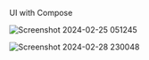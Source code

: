  UI with Compose 

![Screenshot 2024-02-25 051245](https://github.com/shadyashraf174/feed_the_cat/assets/97650533/a7e43a5c-e662-4839-a7b5-68a4e6b2c06d)

![Screenshot 2024-02-28 230048](https://github.com/shadyashraf174/feed_the_cat/assets/97650533/3cb96a3c-e1f1-45b5-8024-929d4960dffa)

